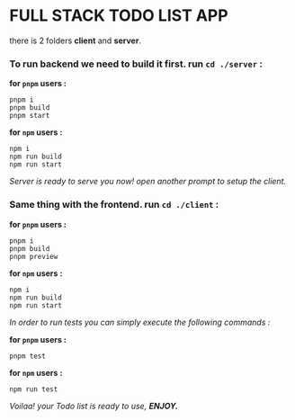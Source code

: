 
# FULL STACK TODO LIST APP

there is 2 folders **client** and **server**.

### To run backend we need to build it first. run `cd ./server` : 

**for `pnpm` users :** 

```
pnpm i
pnpm build
pnpm start
```
**for `npm` users :**

```
npm i
npm run build
npm run start
```

*Server is ready to serve you now! open another prompt to setup the client.*


### Same thing with the frontend. run `cd ./client` : 

**for `pnpm` users :**

```
pnpm i
pnpm build
pnpm preview
```
**for `npm` users :**

```
npm i
npm run build
npm run start
```
*In order to run tests you can simply execute the following commands :*

**for `pnpm` users :**

```
pnpm test
```
**for `npm` users :**

```
npm run test
```


*Voilaa! your Todo list is ready to use, **ENJOY.***
